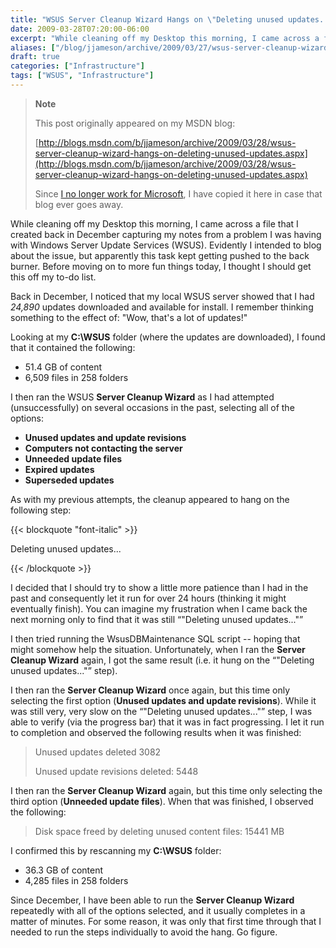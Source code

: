 ```yaml
---
title: "WSUS Server Cleanup Wizard Hangs on \"Deleting unused updates...\""
date: 2009-03-28T07:20:00-06:00
excerpt: "While cleaning off my Desktop this morning, I came across a file that I created back in December capturing my notes from a problem I was having with Windows Server Update Services (WSUS). Evidently I intended to blog about the issue, but apparently this..."
aliases: ["/blog/jjameson/archive/2009/03/27/wsus-server-cleanup-wizard-hangs-on-deleting-unused-updates.aspx", "/blog/jjameson/archive/2009/03/28/wsus-server-cleanup-wizard-hangs-on-deleting-unused-updates.aspx"]
draft: true
categories: ["Infrastructure"]
tags: ["WSUS", "Infrastructure"]
---
```


> **Note**
>
> This post originally appeared on my MSDN blog:
>
> [http://blogs.msdn.com/b/jjameson/archive/2009/03/28/wsus-server-cleanup-wizard-hangs-on-deleting-unused-updates.aspx](http://blogs.msdn.com/b/jjameson/archive/2009/03/28/wsus-server-cleanup-wizard-hangs-on-deleting-unused-updates.aspx)
>
> Since 			[I no longer work for Microsoft](/blog/jjameson/2011/09/02/last-day-with-microsoft), I have copied it here in case that  			blog ever goes away.

While cleaning off my Desktop this morning, I came across a file that I created  	back in December capturing my notes from a problem I was having with Windows  	Server Update Services (WSUS). Evidently I intended to blog about the issue,  	but apparently this task kept getting pushed to the back burner. Before moving  	on to more fun things today, I thought I should get this off my to-do list.

Back in December, I noticed that my local WSUS server showed that I had 	*24,890* updates downloaded and available for install. I remember thinking  	something to the effect of: "Wow, that's a lot of updates!"

Looking at my **C:\WSUS** folder (where the updates are downloaded),  	I found that it contained the following:

- 51.4 GB of content
- 6,509 files in 258 folders

I then ran the WSUS **Server Cleanup Wizard** as I had attempted  	(unsuccessfully) on several occasions in the past, selecting all of the options:

- **Unused updates and update revisions**
- **Computers not contacting the server**
- **Unneeded update files**
- **Expired updates**
- **Superseded updates**

As with my previous attempts, the cleanup appeared to hang on the following  	step:

{{< blockquote "font-italic" >}}

Deleting unused updates...

{{< /blockquote >}}

I decided that I should try to show a little more patience than I had in  	the past and consequently let it run for over 24 hours (thinking it might eventually  	finish). You can imagine my frustration when I came back the next morning only  	to find that it was still <q>"Deleting unused updates..."</q>

I then tried running the WsusDBMaintenance SQL script -- hoping that might  	somehow help the situation. Unfortunately, when I ran the **Server Cleanup
Wizard** again, I got the same result (i.e. it hung on the <q>"Deleting
unused updates..."</q> step).

I then ran the **Server Cleanup Wizard** once again, but this  	time only selecting the first option (**Unused updates and update revisions**).  	While it was still very, very slow on the <q>"Deleting unused updates..."</q>  	step, I was able to verify (via the progress bar) that it was in fact progressing.  	I let it run to completion and observed the following results when it was finished:

> Unused updates deleted 3082
>
> Unused update revisions deleted: 5448

I then ran the **Server Cleanup Wizard** again, but this time  	only selecting the third option (**Unneeded update files**). When  	that was finished, I observed the following:

> Disk space freed by deleting unused content files: 15441 MB

I confirmed this by rescanning my **C:\WSUS** folder:

- 36.3 GB of content
- 4,285 files in 258 folders

Since December, I have been able to run the **Server Cleanup Wizard**  	repeatedly with all of the options selected, and it usually completes in a matter  	of minutes. For some reason, it was only that first time through that I needed  	to run the steps individually to avoid the hang. Go figure.

